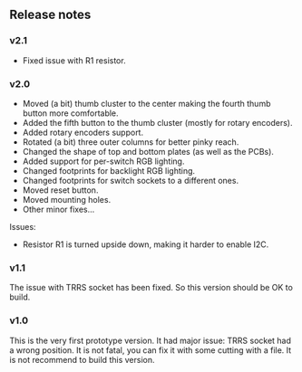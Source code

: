 ## Release notes

### v2.1

* Fixed issue with R1 resistor.


### v2.0

* Moved (a bit) thumb cluster to the center making the fourth thumb button more comfortable.
* Added the fifth button to the thumb cluster (mostly for rotary encoders).
* Added rotary encoders support.
* Rotated (a bit) three outer columns for better pinky reach.
* Changed the shape of top and bottom plates (as well as the PCBs).
* Added support for per-switch RGB lighting.
* Changed footprints for backlight RGB lighting.
* Changed footprints for switch sockets to a different ones.
* Moved reset button.
* Moved mounting holes.
* Other minor fixes...

Issues:
* Resistor R1 is turned upside down, making it harder to enable I2C.


### v1.1

The issue with TRRS socket has been fixed. So this version should be OK to build.


### v1.0

This is the very first prototype version. It had major issue: TRRS socket had a wrong position. It is not fatal,
you can fix it with some cutting with a file. It is not recommend to build this version.
